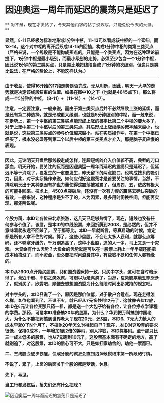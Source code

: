 因迎奥运一周年而延迟的震荡只是延迟了
====



** 对不起，现在才发帖子，今天其他内容的帖子没法写，只能说说今天的大盘。**

**显然，8-11已经极为标准地形成1分钟中枢，11-13可以看成该中枢的一个延伸。而13-14，这个对中枢的离开后形成14-15的回抽，构成1分钟中枢的类第三类买点（严格来说，一个线段是不能构成买点的，只能是一个类买点，因为在这种理论前提下，1分钟中枢是最小级别，而最小级别的走势，必须至少包含一个1分钟中枢，因此说1分钟的第三类买点，只是类比地把线段当成了1分钟的次级别，但这只是类比说法，在严格的理论上，不能这样认为。）**

** **

**由于收盘，使得16开始的17段走势是否完成，无从判断，因此，明天一大早的走势就是决定该线段结束的位置，如果在图中10之下（也就是4645点下），那么将成一个5分钟的中枢，（8-11）+（11-14）+（14-17）。**

**注意，一定要注意，一般来说，而由于第三类买点后并不必然导致上涨的延续，而是还有第二种选择，就是形成更大级别，也就是5分钟级别的中枢，而一般来说，在走势上，第一个中枢的第三类买点能形成上涨的概率比第二个中枢的要大多了，对于上涨中第二个中枢以后的第三类买点，其后形成上涨继续的概率越来越小，也就是说，这些第三类买点的参与价值越来越小。站在实质操作中，在第一个中枢已经买了，根本没必须等到第二个以后中枢的第三类买点才介入，那是脑子反应慢的表现。**

** **

**因此，无论明天开盘后那线段走成怎样，连超短线的介入价值都不高，典型的刀口舔血，明天开始，要关注的反而是因迎奥运一周年而延迟的震荡只是延迟了，但延迟不等于消除了，要发生的一定要发生，昨天留下的两点缺口，也构成技术的吸引力，因此，对于实际操作来说，如何应付好这震荡才是首要关注的事情。当然，不排除明天出于某种原因有护盘力量使得这震荡被减震了，但周四、五，依然有极大的可能补回来。技术上，4500点突破后，还没有一次有力度的震荡去确认突破的有效，一般来说，这种程序是少不了的，人为因素，最多用时间换空间，但能否实现，那还两说呢。**

** **

**个股方面，本ID让各位来北京旅游，这几天已足够热情了，现在，短线也没有任何参与价值了，该股，是本ID的中线股票，来回折腾到2008，是必然的，但并不意味着就永远不回杀了。 至于那等比，本ID一早就断言，等真启动的时候，肯定都是所有人拿不住的时候。算了，这些小盘股，不会让太多人获利，就那么点筹码，还不够塞牙缝的，千万别追高了，这种小盘股，追的人一多，马上又是一个灾难。 大资金有什么优势？大资金的优势就是可以在一股票上耗上一年半载还能把成本给搞没了，而小资金，没必要把时间浪费其中，有些钱不是和任何人都有缘的。**

**本ID从3600点开始买股票，只和国资委保持一致，只买中字头，这可在当时暗示过了。最近中船、中铝之类发疯，可别以为是真疯了，当然，这类股票最近都涨多了，就别买了，欣赏吧，顺便去想想国资委为什么前段时间出那减持的规定吧。**

**对中字头的，本ID只说了一个，原因是那价位低，对于散户合适点。现在走得怎么样，各位也看到了。不温不火，就已经从7元多快到12元了，这就像去年12底，本ID在6元让各位买那只药一样，都是送一个大包子给有各位，让各位挣点学课程的学费。那药，可是本ID准备搞20年的股票，为什么？华润把万科搞到中国老大，为什么不能把药搞到世界老大？现在20元，还S股，本ID6、7元大力抢入的成本早就0了N个月了，不搞他20年怎么对得起自己？现在，本ID对这股票的要求很低，保持0成本，一年增加1到2倍的筹码，别人挣钱，本ID挣筹码。至于那只比三一成本低多的股票，也从7元跑到10元了，这股票基本面有不确定的地方，高了就别追了，对这股票，本ID的信心可不大，只是如打家劫舍的，劫他一票而已。**

**二、三线股会逐步苏醒，但成分股的疯狂会直到泡沫破裂结束第一阶段的行情。**

**不说了，累了，上面的后面关于个股的都是梦话，休息。**

**先下，再见。**

[**当工行都发疯后，轿夫们还有什么把戏？**](http://blog.sina.com.cn/s/blog_486e105c01000c4m.html)

![因迎奥运一周年而延迟的震荡只是延迟了](http://simg.sinajs.cn/blog7style/images/common/sg_trans.gif)
